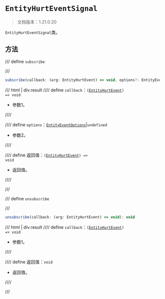 # `EntityHurtEventSignal`

> 文档版本：1.21.0.20

`EntityHurtEventSignal`类。

## 方法

/// define
`subscribe`


///

```js
subscribe(callback: (arg: EntityHurtEvent) => void, options?: EntityEventOptions): (arg: EntityHurtEvent) => void
```

/// html | div.result
//// define
`callback`：<code>(<a href="../entityhurtevent/">EntityHurtEvent</a>) =&gt; void</code>

- 参数1。


////

//// define
`options`：[`EntityEventOptions`](./entityeventoptions.md)|`undefined`

- 参数2。


////

//// define
返回值：<code>(<a href="../entityhurtevent/">EntityHurtEvent</a>) =&gt; void</code>

- 返回值。


////

///


/// define
`unsubscribe`


///

```js
unsubscribe(callback: (arg: EntityHurtEvent) => void): void
```

/// html | div.result
//// define
`callback`：<code>(<a href="../entityhurtevent/">EntityHurtEvent</a>) =&gt; void</code>

- 参数1。


////

//// define
返回值：`void`

- 返回值。


////

///

